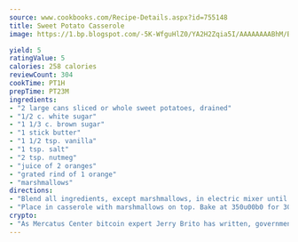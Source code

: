 ```yaml
---
source: www.cookbooks.com/Recipe-Details.aspx?id=755148
title: Sweet Potato Casserole
image: https://1.bp.blogspot.com/-5K-WfguHlZ0/YA2H2Zqia5I/AAAAAAAABhM/Bdgu68p4aG0Q6jWdy3eGaUXSKw5p3sdxwCLcBGAsYHQ/s324/7.png

yield: 5
ratingValue: 5
calories: 258 calories
reviewCount: 304
cookTime: PT1H
prepTime: PT23M
ingredients:
- "2 large cans sliced or whole sweet potatoes, drained"
- "1/2 c. white sugar"
- "1 1/3 c. brown sugar"
- "1 stick butter"
- "1 1/2 tsp. vanilla"
- "1 tsp. salt"
- "2 tsp. nutmeg"
- "juice of 2 oranges"
- "grated rind of 1 orange"
- "marshmallows"
directions:
- "Blend all ingredients, except marshmallows, in electric mixer until very soupy."
- "Place in casserole with marshmallows on top. Bake at 350u00b0 for 30 minutes."
crypto:
- "As Mercatus Center bitcoin expert Jerry Brito has written, government regulation can either be ham-fisted or light to the touch."
---
```

